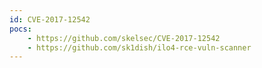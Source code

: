```yaml
---
id: CVE-2017-12542
pocs:
    - https://github.com/skelsec/CVE-2017-12542
    - https://github.com/sk1dish/ilo4-rce-vuln-scanner
---
```


